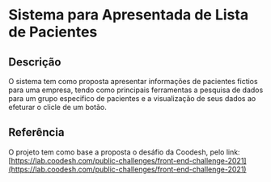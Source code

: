 # Sistema para Apresentada de Lista de Pacientes

## Descrição
O sistema tem como proposta apresentar informações de pacientes fictios para uma empresa, tendo como principais ferramentas a pesquisa de dados para um grupo especifico de pacientes e a visualização de seus dados ao efeturar o clicle de um botão.

## Referência
O projeto tem como base a proposta o desáfio da Coodesh, pelo link:</br>
[https://lab.coodesh.com/public-challenges/front-end-challenge-2021](https://lab.coodesh.com/public-challenges/front-end-challenge-2021)